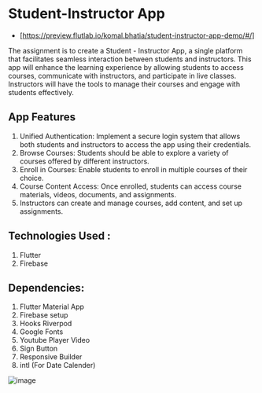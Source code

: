 # Student-Instructor App
* [https://preview.flutlab.io/komal.bhatia/student-instructor-app-demo/#/]
  
The assignment is to create a Student - Instructor App, a single platform that facilitates seamless interaction between students and instructors. This app will enhance the learning experience by allowing students to access courses, communicate with instructors, and participate in live classes. Instructors will have the tools to manage their courses and engage with students effectively.

## App Features
1. Unified Authentication: Implement a secure login system that allows both students and instructors to access the app using their credentials.
2. Browse Courses: Students should be able to explore a variety of courses offered by different instructors.
3. Enroll in Courses: Enable students to enroll in multiple courses of their choice.
4. Course Content Access: Once enrolled, students can access course materials, videos, documents, and assignments.
5. Instructors can create and manage courses, add content, and set up assignments.

## Technologies Used : 
1. Flutter
2. Firebase

## Dependencies:
1. Flutter Material App
2. Firebase setup
3. Hooks Riverpod
4. Google Fonts
5. Youtube Player Video
6. Sign Button
7. Responsive Builder
8. intl (For Date Calender)


![image](https://github.com/Komal-Bhatia/student_instructor/assets/25841493/ba13e3e6-f93c-43e6-af2c-f214efc52785)
